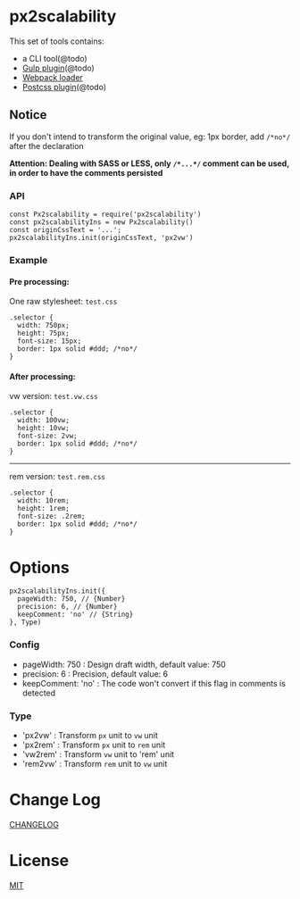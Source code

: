 # px2scalability


This set of tools contains:

* a CLI tool(@todo)
* [Gulp plugin](https://www.npmjs.com/package/gulp-px3rem)(@todo)
* [Webpack loader](https://github.com/titancat/px2scalability-loader)
* [Postcss plugin](https://www.npmjs.com/package/postcss-px2rem)(@todo)

## Notice

If you don't intend to transform the original value, eg: 1px border, add `/*no*/` after the declaration

**Attention: Dealing with SASS or LESS, only `/*...*/` comment can be used, in order to have the comments persisted**

### API

```
const Px2scalability = require('px2scalability')
const px2scalabilityIns = new Px2scalability()
const originCssText = '...';
px2scalabilityIns.init(originCssText, 'px2vw')
```

### Example

#### Pre processing:

One raw stylesheet: `test.css`

```
.selector {
  width: 750px;
  height: 75px; 
  font-size: 15px;
  border: 1px solid #ddd; /*no*/
}
```

#### After processing:

vw version: `test.vw.css`

```
.selector {
  width: 100vw;
  height: 10vw; 
  font-size: 2vw;
  border: 1px solid #ddd; /*no*/
}
```

---
rem version: `test.rem.css`

```
.selector {
  width: 10rem;
  height: 1rem; 
  font-size: .2rem;
  border: 1px solid #ddd; /*no*/
}
```

# Options

```
px2scalabilityIns.init({
  pageWidth: 750, // {Number}
  precision: 6, // {Number}
  keepComment: 'no' // {String}
}, Type)
```

### Config

- pageWidth: 750 : Design draft width, default value: 750 
- precision: 6 : Precision, default value: 6
- keepComment: 'no' : The code won't convert if this flag in comments is detected

### Type

- 'px2vw' : Transform `px` unit to `vw` unit
- 'px2rem' : Transform `px` unit to `rem` unit
- 'vw2rem' : Transform `vw` unit to 'rem' unit
- 'rem2vw' : Transform `rem` unit to `vw` unit

# Change Log

[CHANGELOG](./CHANGELOG.md)

# License

[MIT](./LICENSE)